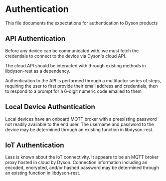 # Authentication

This file documents the expectations for authentication to Dyson products

## API Authentication

Before any device can be communicated with, we must fetch the credentials to connect to the device via Dyson's cloud API.

The cloud API should be interacted with through existing methods in libdyson-rest as a dependency.

Authentication to the API is performed through a multifactor series of steps, requiring the user to first provide their email address and credentials, then to respond to a prompt for a 6-digit numeric code emailed to them

## Local Device Authentication

Local devices have an onboard MQTT broker with a preexisting password not readily available to the end user.  The username and password to the device may be determined through an existing function in libdyson-rest.

## IoT Authentication

Less is known about the IoT connectivity.  It appears to be an MQTT broker proxy hosted in cloud by Dyson.
Connection information including an encoded, encrypted, and/or hashed password may be determined through an existing function in libdyson-rest.